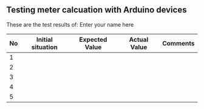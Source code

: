 ## Testing meter calcuation with Arduino devices

These are the test results of: Enter your name here

No |Initial situation |Expected Value|Actual Value |Comments |
|---|-----|----|------------|----------|
|1|||||
|2|||||
|3|||||
|4|||||
|5|||||
